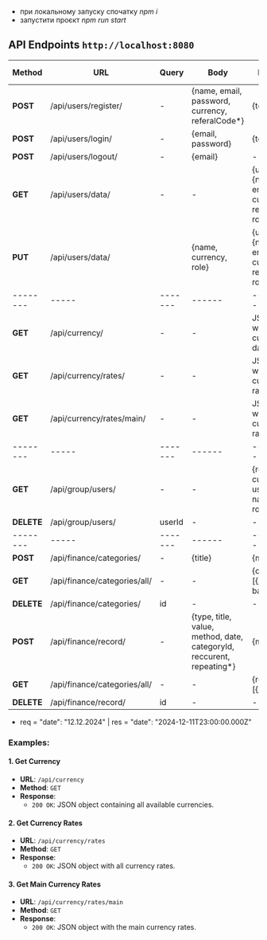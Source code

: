 - при локальному запуску спочатку *npm i*
- запустити проєкт *npm run start*



## API Endpoints `http://localhost:8080` 

| Method | URL | Query | Body | Response | bearer token |
|--------|-----|--------|------|----------|--------------|
| **POST** | /api/users/register/ | - | {name, email, password, currency, referalCode*} | {token} | no |
| **POST** | /api/users/login/ | - |  {email, password} | {token} | no |
| **POST** | /api/users/logout/ | - |  {email} | - | yes |
| **GET** | /api/users/data/ | - |  - | {user : {name, email, currency, referalCode, role}} | yes |
| **PUT** | /api/users/data/ |  |  {name, currency, role} | {user : {name, email, currency, referalCode, role}} | yes |
|--------|-----|-------|------|----------|------|
| **GET** | /api/currency/ | - | - | JSON object with currency data | no |
| **GET** | /api/currency/rates/ | - | - | JSON object with currency rates | no |
| **GET** | /api/currency/rates/main/ | - | - | JSON object with main currency rates | no |
|--------|-----|-------|------|----------|------|
| **GET** | /api/group/users/ | - | - | {referalCode, currency, users: [ {_id, name, email, role}]} | yes |
| **DELETE** | /api/group/users/ | userId | - | - | yes |
|--------|-----|-------|------|----------|------|
| **POST** | /api/finance/categories/ | - | {title} | {message} | yes |
| **GET** | /api/finance/categories/all/ | - | - | {categories: [{_id, title, balanceId}]} | yes |
| **DELETE** | /api/finance/categories/ | id | - | - | yes |
| **POST** | /api/finance/record/ | - | {type, title, value, method, date, categoryId, reccurent, repeating*} | {message} | yes |
| **GET** | /api/finance/categories/all/ | - | - | {records: [{_... }]} | yes |
| **DELETE** | /api/finance/record/ | id | - | - | yes |


- req = "date": "12.12.2024" | res = "date": "2024-12-11T23:00:00.000Z"

### Examples:
#### 1. Get Currency
- **URL**: `/api/currency`
- **Method**: `GET`
- **Response**:
  - `200 OK`: JSON object containing all available currencies.

#### 2. Get Currency Rates
- **URL**: `/api/currency/rates`
- **Method**: `GET`
- **Response**:
  - `200 OK`: JSON object with all currency rates.

#### 3. Get Main Currency Rates
- **URL**: `/api/currency/rates/main`
- **Method**: `GET`
- **Response**:
  - `200 OK`: JSON object with the main currency rates.